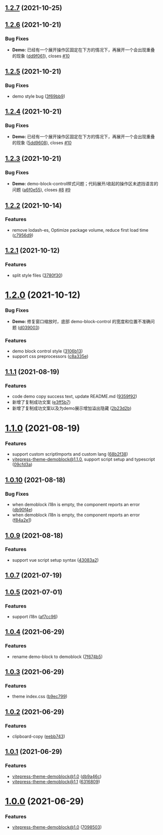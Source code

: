 ## [1.2.7](https://github.com/xinlei3166/vitepress-theme-demoblock/compare/v1.2.6...v1.2.7) (2021-10-25)



## [1.2.6](https://github.com/xinlei3166/vitepress-theme-demoblock/compare/v1.2.5...v1.2.6) (2021-10-21)


### Bug Fixes

* **Demo:** 已经有一个展开操作区固定在下方的情况下，再展开一个会出现重叠的现象 ([dd9f061](https://github.com/xinlei3166/vitepress-theme-demoblock/commit/dd9f0612310700942ed369853432f8d08f4a4f0a)), closes [#10](https://github.com/xinlei3166/vitepress-theme-demoblock/issues/10)



## [1.2.5](https://github.com/xinlei3166/vitepress-theme-demoblock/compare/v1.2.4...v1.2.5) (2021-10-21)


### Bug Fixes

* demo style bug ([3f69bb9](https://github.com/xinlei3166/vitepress-theme-demoblock/commit/3f69bb9d7c3f122fca5bacb53b760c2dc4e6973b))



## [1.2.4](https://github.com/xinlei3166/vitepress-theme-demoblock/compare/v1.2.3...v1.2.4) (2021-10-21)


### Bug Fixes

* **Demo:** 已经有一个展开操作区固定在下方的情况下，再展开一个会出现重叠的现象 ([5dd9608](https://github.com/xinlei3166/vitepress-theme-demoblock/commit/5dd9608a6c60e468fae841a18fc041e348f9a5ae)), closes [#10](https://github.com/xinlei3166/vitepress-theme-demoblock/issues/10)



## [1.2.3](https://github.com/xinlei3166/vitepress-theme-demoblock/compare/v1.2.2...v1.2.3) (2021-10-21)


### Bug Fixes

* **Demo:** demo-block-control样式问题；代码展开/收起的操作区未遮挡语言的问题 ([a6f0e55](https://github.com/xinlei3166/vitepress-theme-demoblock/commit/a6f0e554aeba95e01cd02ea4d35db1f5d8319129)), closes [#8](https://github.com/xinlei3166/vitepress-theme-demoblock/issues/8) [#9](https://github.com/xinlei3166/vitepress-theme-demoblock/issues/9)



## [1.2.2](https://github.com/xinlei3166/vitepress-theme-demoblock/compare/v1.2.1...v1.2.2) (2021-10-14)


### Features

* remove lodash-es, Optimize package volume, reduce first load time ([c7956d9](https://github.com/xinlei3166/vitepress-theme-demoblock/commit/c7956d9c5a2852c2d277e9cd081b0648ef4b9f9e))



## [1.2.1](https://github.com/xinlei3166/vitepress-theme-demoblock/compare/v1.2.0...v1.2.1) (2021-10-12)


### Features

* split style files ([3780f30](https://github.com/xinlei3166/vitepress-theme-demoblock/commit/3780f3099b16073fd0aa31baed44ce0ebe9ffcf5))



# [1.2.0](https://github.com/xinlei3166/vitepress-theme-demoblock/compare/v1.1.1...v1.2.0) (2021-10-12)


### Bug Fixes

* **Demo:** 修复窗口缩放时，底部 demo-block-control 的宽度和位置不准确问题 ([d039003](https://github.com/xinlei3166/vitepress-theme-demoblock/commit/d0390031e88cc5d418ba10bcebc5bd6e71567b98))


### Features

* demo block control style ([3106b13](https://github.com/xinlei3166/vitepress-theme-demoblock/commit/3106b1384406a060a634f753f4a387a9cb814bef))
* support css preprocessors ([c8a335e](https://github.com/xinlei3166/vitepress-theme-demoblock/commit/c8a335e9ef00313695c0fa45fbd81e532d74132d))



## [1.1.1](https://github.com/xinlei3166/vitepress-theme-demoblock/compare/v1.1.0...v1.1.1) (2021-08-19)


### Features

* code demo copy success text, update README.md ([9359f92](https://github.com/xinlei3166/vitepress-theme-demoblock/commit/9359f924ee95c849e8e97bf2932c01a4ad668842))
* 新增了复制成功文案 ([e3ff5b7](https://github.com/xinlei3166/vitepress-theme-demoblock/commit/e3ff5b7e5d76535ce3af0c4ebf06bd007c4613dd))
* 新增了复制成功文案以及为demo展示增加溢出隐藏 ([2b23d2b](https://github.com/xinlei3166/vitepress-theme-demoblock/commit/2b23d2b028e3c08364476926c59f8891733992fe))



# [1.1.0](https://github.com/xinlei3166/vitepress-theme-demoblock/compare/v1.0.10...v1.1.0) (2021-08-19)


### Features

* support custom scriptImports and custom lang ([68b2f38](https://github.com/xinlei3166/vitepress-theme-demoblock/commit/68b2f38f97bc3123f7171ecb92fe34041431301b))
* vitepress-theme-demoblock@1.1.0, support script setup and typescript ([09cfd3a](https://github.com/xinlei3166/vitepress-theme-demoblock/commit/09cfd3a04d7074cea0fd43839f6173a94b6e1a63))



## [1.0.10](https://github.com/xinlei3166/vitepress-theme-demoblock/compare/v1.0.9...v1.0.10) (2021-08-18)


### Bug Fixes

* when demoblock i18n is empty, the component reports an error ([db90f4e](https://github.com/xinlei3166/vitepress-theme-demoblock/commit/db90f4ed88cd1252886d9b96dc0e125da0c233e8))
* when demoblock i18n is empty, the component reports an error ([f84a2e1](https://github.com/xinlei3166/vitepress-theme-demoblock/commit/f84a2e14957846983f27d1652655a62a6f4d8425))



## [1.0.9](https://github.com/xinlei3166/vitepress-theme-demoblock/compare/v1.0.7...v1.0.9) (2021-08-18)


### Features

* support vue script setup syntax ([43083a2](https://github.com/xinlei3166/vitepress-theme-demoblock/commit/43083a21a1863a05523b84681cb973c816d602c1))



## [1.0.7](https://github.com/xinlei3166/vitepress-theme-demoblock/compare/v1.0.5...v1.0.7) (2021-07-19)



## [1.0.5](https://github.com/xinlei3166/vitepress-theme-demoblock/compare/v1.0.4...v1.0.5) (2021-07-01)


### Features

* support i18n ([af7cc96](https://github.com/xinlei3166/vitepress-theme-demoblock/commit/af7cc969e3dde91e6286a265353aa2c9bda270cc))



## [1.0.4](https://github.com/xinlei3166/vitepress-theme-demoblock/compare/v1.0.3...v1.0.4) (2021-06-29)


### Features

* rename demo-block to demoblock ([7f674b5](https://github.com/xinlei3166/vitepress-theme-demoblock/commit/7f674b5f488c8aa6fce92dbd1c3431c4ecbab3cd))



## [1.0.3](https://github.com/xinlei3166/vitepress-theme-demoblock/compare/v1.0.2...v1.0.3) (2021-06-29)


### Features

* theme index.css ([b9ec799](https://github.com/xinlei3166/vitepress-theme-demoblock/commit/b9ec7998c12f4129d1a68ef8dde66ad221e310b7))



## [1.0.2](https://github.com/xinlei3166/vitepress-theme-demoblock/compare/v1.0.1...v1.0.2) (2021-06-29)


### Features

* clipboard-copy ([eebb743](https://github.com/xinlei3166/vitepress-theme-demoblock/commit/eebb743d36634e6d0994a5d7d334424352d8722e))



## [1.0.1](https://github.com/xinlei3166/vitepress-theme-demoblock/compare/v1.0.0...v1.0.1) (2021-06-29)


### Features

* vitepress-theme-demoblock@1.0 ([db9a46c](https://github.com/xinlei3166/vitepress-theme-demoblock/commit/db9a46c1bebb087890e388f9fda2f6eee872fd3e))
* vitepress-theme-demoblock@1.1 ([6316809](https://github.com/xinlei3166/vitepress-theme-demoblock/commit/63168096908189b46a4eb4780bf891d082825e5e))



# [1.0.0](https://github.com/xinlei3166/vitepress-theme-demoblock/compare/70985030a7fc5bcf5ecf87b5ed0cbc5dfa225cf0...v1.0.0) (2021-06-29)


### Features

* vitepress-theme-demoblock@1.0 ([7098503](https://github.com/xinlei3166/vitepress-theme-demoblock/commit/70985030a7fc5bcf5ecf87b5ed0cbc5dfa225cf0))



